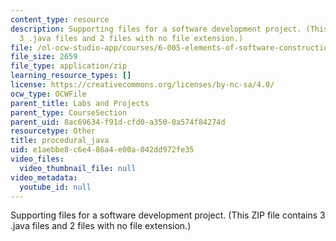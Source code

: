 ```yaml
---
content_type: resource
description: Supporting files for a software development project. (This ZIP file contains
  3 .java files and 2 files with no file extension.)
file: /ol-ocw-studio-app/courses/6-005-elements-of-software-construction-fall-2008/e1aebbe8c6e486a4e00a042dd972fe35_procedural_java.zip
file_size: 2659
file_type: application/zip
learning_resource_types: []
license: https://creativecommons.org/licenses/by-nc-sa/4.0/
ocw_type: OCWFile
parent_title: Labs and Projects
parent_type: CourseSection
parent_uid: 8ac69634-f91d-cfd0-a350-0a574f84274d
resourcetype: Other
title: procedural_java
uid: e1aebbe8-c6e4-86a4-e00a-042dd972fe35
video_files:
  video_thumbnail_file: null
video_metadata:
  youtube_id: null
---
```

Supporting files for a software development project. (This ZIP file contains 3 .java files and 2 files with no file extension.)